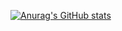 [![Anurag's GitHub stats](https://github-readme-stats.vercel.app/api?username=Yu-Jack&count_private=true&show_icons=true)](https://github.com/anuraghazra/github-readme-stats)

